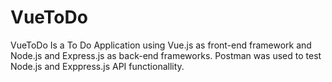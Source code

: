 # VueToDo
 VueToDo Is a To Do Application using Vue.js as front-end framework and Node.js and Express.js as back-end frameworks. Postman was used to test Node.js and Exppress.js API functionallity.

